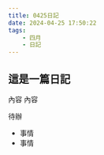 ```yaml
---
title: 0425日記
date: 2024-04-25 17:50:22
tags:
    - 四月
    - 日記
---
```

## 這是一篇日記
內容
內容

待辦
* 事情
* 事情
